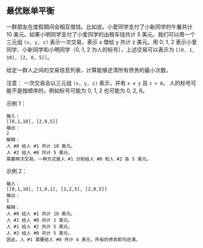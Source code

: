 ## 最优账单平衡

一群朋友在度假期间会相互借钱。比如说，小爱同学支付了小新同学的午餐共计 10 美元。如果小明同学支付了小爱同学的出租车钱共计 5 美元。我们可以用一个三元组 `(x, y, z)` 表示一次交易，表示 x 借给 y 共计 z 美元。用 0, 1, 2 表示小爱同学、小新同学和小明同学（0, 1, 2 为人的标号），上述交易可以表示为 `[[0, 1, 10], [2, 0, 5]]`。

给定一群人之间的交易信息列表，计算能够还清所有债务的最小次数。

注意：
一次交易会以三元组 `(x, y, z)` 表示，并有 `x ≠ y` 且 `z > 0`。
人的标号可能不是按顺序的，例如标号可能为 0, 1, 2 也可能为 0, 2, 6。

示例 1：

```
输入：
[[0,1,10], [2,0,5]]
输出：
2
解释：
人 #0 给人 #1 共计 10 美元。
人 #2 给人 #0 共计 5 美元。
需要两次交易。一种方式是人 #1 分别给人 #0 和人 #2 各 5 美元。
```

示例 2：

```
输入：
[[0,1,10], [1,0,1], [1,2,5], [2,0,5]]
输出：
1
解释：
人 #0 给人 #1 共计 10 美元。
人 #1 给人 #0 共计 1 美元。
人 #1 给人 #2 共计 5 美元。
人 #2 给人 #0 共计 5 美元。
因此，人 #1 需要给人 #0 共计 4 美元，所有的债务即可还清。
```
